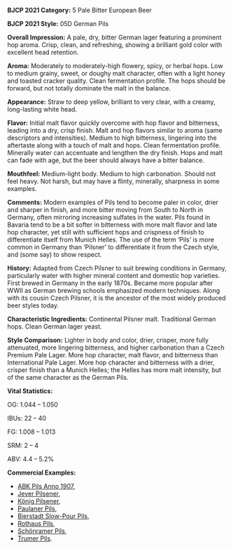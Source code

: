<b>BJCP 2021 Category:</b> 5 Pale Bitter European Beer

<b>BJCP 2021 Style:</b> 05D German Pils

<b>Overall Impression:</b> A pale, dry, bitter German lager
featuring a prominent hop aroma. Crisp, clean, and refreshing,
showing a brilliant gold color with excellent head retention.

<b>Aroma:</b> Moderately to moderately-high flowery, spicy, or
herbal hops. Low to medium grainy, sweet, or doughy malt
character, often with a light honey and toasted cracker quality.
Clean fermentation profile. The hops should be forward, but
not totally dominate the malt in the balance.

<b>Appearance:</b> Straw to deep yellow, brilliant to very clear,
with a creamy, long-lasting white head.

<b>Flavor:</b> Initial malt flavor quickly overcome with hop flavor
and bitterness, leading into a dry, crisp finish. Malt and hop
flavors similar to aroma (same descriptors and intensities).
Medium to high bitterness, lingering into the aftertaste along
with a touch of malt and hops. Clean fermentation profile.
Minerally water can accentuate and lengthen the dry finish.
Hops and malt can fade with age, but the beer should always
have a bitter balance.

<b>Mouthfeel:</b> Medium-light body. Medium to high carbonation.
Should not feel heavy. Not harsh, but may have a flinty,
minerally, sharpness in some examples.

<b>Comments:</b> Modern examples of Pils tend to become paler in
color, drier and sharper in finish, and more bitter moving from
South to North in Germany, often mirroring increasing sulfates
in the water. Pils found in Bavaria tend to be a bit softer in
bitterness with more malt flavor and late hop character, yet still
with sufficient hops and crispness of finish to differentiate
itself from Munich Helles. The use of the term ‘Pils’ is more
common in Germany than ‘Pilsner’ to differentiate it from the
Czech style, and (some say) to show respect.

<b>History:</b> Adapted from Czech Pilsner to suit brewing
conditions in Germany, particularly water with higher mineral
content and domestic hop varieties. First brewed in Germany
in the early 1870s. Became more popular after WWII as
German brewing schools emphasized modern techniques.
Along with its cousin Czech Pilsner, it is the ancestor of the
most widely produced beer styles today.

<b>Characteristic Ingredients:</b> Continental Pilsner malt.
Traditional German hops. Clean German lager yeast.

<b>Style Comparison:</b> Lighter in body and color, drier, crisper,
more fully attenuated, more lingering bitterness, and higher
carbonation than a Czech Premium Pale Lager. More hop
character, malt flavor, and bitterness than International Pale
Lager. More hop character and bitterness with a drier, crisper
finish than a Munich Helles; the Helles has more malt
intensity, but of the same character as the German Pils.

<b>Vital Statistics:</b>

OG: 1.044 – 1.050

IBUs: 22 – 40

FG: 1.008 – 1.013

SRM: 2 – 4

ABV: 4.4 – 5.2%

<b>Commercial Examples:</b>
- [ABK Pils Anno 1907](https://untappd.com/b/abk-aktienbrauerei-kaufbeuren-pils-anno-1907/1040),
- [Jever Pilsener](https://untappd.com/b/friesisches-brauhaus-zu-jever-jever-pilsener/5325),
- [König Pilsener](https://untappd.com/b/konig-brauerei-konig-pilsener/7521),
- [Paulaner Pils](https://untappd.com/b/paulaner-brauerei-paulaner-pils-munchner-pils/15622),
- [Bierstadt Slow-Pour Pils](https://untappd.com/b/bierstadt-lagerhaus-slow-pour-pils/1688706),
- [Rothaus Pils](https://untappd.com/b/badische-staatsbrauerei-rothaus-rothaus-pils-tannen-zapfle/2395),
- [Schönramer Pils](https://untappd.com/b/private-landbrauerei-schonram-pils/16059),
- [Trumer Pils](https://untappd.com/b/trumer-privatbrauerei-trumer-pils/7025).
